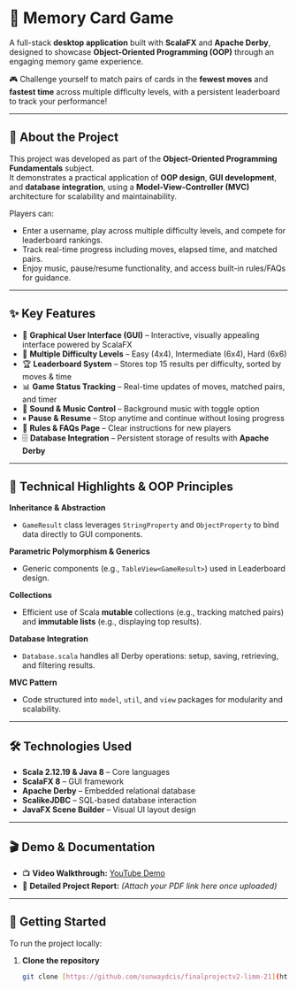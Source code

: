# 🧠 Memory Card Game  

A full-stack **desktop application** built with **ScalaFX** and **Apache Derby**, designed to showcase **Object-Oriented Programming (OOP)** through an engaging memory game experience.  

🎮 Challenge yourself to match pairs of cards in the **fewest moves** and **fastest time** across multiple difficulty levels, with a persistent leaderboard to track your performance!  

---

## 🚀 About the Project
This project was developed as part of the **Object-Oriented Programming Fundamentals** subject.  
It demonstrates a practical application of **OOP design**, **GUI development**, and **database integration**, using a **Model-View-Controller (MVC)** architecture for scalability and maintainability.  

Players can:  
- Enter a username, play across multiple difficulty levels, and compete for leaderboard rankings.  
- Track real-time progress including moves, elapsed time, and matched pairs.  
- Enjoy music, pause/resume functionality, and access built-in rules/FAQs for guidance.  

---

## ✨ Key Features
- 🎨 **Graphical User Interface (GUI)** – Interactive, visually appealing interface powered by ScalaFX  
- 🎯 **Multiple Difficulty Levels** – Easy (4x4), Intermediate (6x4), Hard (6x6)  
- 🏆 **Leaderboard System** – Stores top 15 results per difficulty, sorted by moves & time  
- 📊 **Game Status Tracking** – Real-time updates of moves, matched pairs, and timer  
- 🎵 **Sound & Music Control** – Background music with toggle option  
- ⏸ **Pause & Resume** – Stop anytime and continue without losing progress  
- 📖 **Rules & FAQs Page** – Clear instructions for new players  
- 🗄 **Database Integration** – Persistent storage of results with **Apache Derby**  

---

## 🔑 Technical Highlights & OOP Principles

**Inheritance & Abstraction**  
- `GameResult` class leverages `StringProperty` and `ObjectProperty` to bind data directly to GUI components.  

**Parametric Polymorphism & Generics**  
- Generic components (e.g., `TableView<GameResult>`) used in Leaderboard design.  

**Collections**  
- Efficient use of Scala **mutable** collections (e.g., tracking matched pairs) and **immutable lists** (e.g., displaying top results).  

**Database Integration**  
- `Database.scala` handles all Derby operations: setup, saving, retrieving, and filtering results.  

**MVC Pattern**  
- Code structured into `model`, `util`, and `view` packages for modularity and scalability.  

---

## 🛠️ Technologies Used
- **Scala 2.12.19 & Java 8** – Core languages  
- **ScalaFX 8** – GUI framework  
- **Apache Derby** – Embedded relational database  
- **ScalikeJDBC** – SQL-based database interaction  
- **JavaFX Scene Builder** – Visual UI layout design  

---

## 🎬 Demo & Documentation
- 📺 **Video Walkthrough:** [YouTube Demo](https://www.youtube.com/watch?v=-D-FL23MTZA)  
- 📑 **Detailed Project Report:** *(Attach your PDF link here once uploaded)*  

---

## 🚀 Getting Started
To run the project locally:  

1. **Clone the repository**
   ```bash
   git clone [https://github.com/sunwaydcis/finalprojectv2-limm-21](https://github.com/l1m120/MemoryCardGame)
